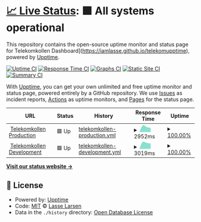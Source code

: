 # [📈 Live Status](https://iamlasse.github.io/telekomupptime): <!--live status--> **🟩 All systems operational**

This repository contains the open-source uptime monitor and status page for Telekomkollen Dashboard](https://iamlasse.github.io/telekomupptime), powered by [Upptime](https://github.com/upptime/upptime).

[![Uptime CI](https://github.com/iamlasse/telekomupptime/workflows/Uptime%20CI/badge.svg)](https://github.com/iamlasse/telekomupptime/actions?query=workflow%3A%22Uptime+CI%22)
[![Response Time CI](https://github.com/iamlasse/telekomupptime/workflows/Response%20Time%20CI/badge.svg)](https://github.com/iamlasse/telekomupptime/actions?query=workflow%3A%22Response+Time+CI%22)
[![Graphs CI](https://github.com/iamlasse/telekomupptime/workflows/Graphs%20CI/badge.svg)](https://github.com/iamlasse/telekomupptime/actions?query=workflow%3A%22Graphs+CI%22)
[![Static Site CI](https://github.com/iamlasse/telekomupptime/workflows/Static%20Site%20CI/badge.svg)](https://github.com/iamlasse/telekomupptime/actions?query=workflow%3A%22Static+Site+CI%22)
[![Summary CI](https://github.com/iamlasse/telekomupptime/workflows/Summary%20CI/badge.svg)](https://github.com/iamlasse/telekomupptime/actions?query=workflow%3A%22Summary+CI%22)

With [Upptime](https://upptime.js.org), you can get your own unlimited and free uptime monitor and status page, powered entirely by a GitHub repository. We use [Issues](https://github.com/iamlasse/telekomupptime/issues) as incident reports, [Actions](https://github.com/iamlasse/telekomupptime/actions) as uptime monitors, and [Pages](https://iamlasse.github.io/telekomupptime) for the status page.

<!--start: status pages-->
<!-- This summary is generated by Upptime (https://github.com/upptime/upptime) -->
<!-- Do not edit this manually, your changes will be overwritten -->
<!-- prettier-ignore -->
| URL | Status | History | Response Time | Uptime |
| --- | ------ | ------- | ------------- | ------ |
| <img alt="" src="https://favicons.githubusercontent.com/app.telekomkollen.se" height="13"> [Telekomkollen Production](https://app.telekomkollen.se) | 🟩 Up | [telekomkollen-production.yml](https://github.com/iamlasse/telekomupptime/commits/HEAD/history/telekomkollen-production.yml) | <details><summary><img alt="Response time graph" src="./graphs/telekomkollen-production/response-time-week.png" height="20"> 2952ms</summary><br><a href="https://iamlasse.github.io/telekomupptime/history/telekomkollen-production"><img alt="Response time 2952" src="https://img.shields.io/endpoint?url=https%3A%2F%2Fraw.githubusercontent.com%2Fiamlasse%2Ftelekomupptime%2FHEAD%2Fapi%2Ftelekomkollen-production%2Fresponse-time.json"></a><br><a href="https://iamlasse.github.io/telekomupptime/history/telekomkollen-production"><img alt="24-hour response time 2952" src="https://img.shields.io/endpoint?url=https%3A%2F%2Fraw.githubusercontent.com%2Fiamlasse%2Ftelekomupptime%2FHEAD%2Fapi%2Ftelekomkollen-production%2Fresponse-time-day.json"></a><br><a href="https://iamlasse.github.io/telekomupptime/history/telekomkollen-production"><img alt="7-day response time 2952" src="https://img.shields.io/endpoint?url=https%3A%2F%2Fraw.githubusercontent.com%2Fiamlasse%2Ftelekomupptime%2FHEAD%2Fapi%2Ftelekomkollen-production%2Fresponse-time-week.json"></a><br><a href="https://iamlasse.github.io/telekomupptime/history/telekomkollen-production"><img alt="30-day response time 2952" src="https://img.shields.io/endpoint?url=https%3A%2F%2Fraw.githubusercontent.com%2Fiamlasse%2Ftelekomupptime%2FHEAD%2Fapi%2Ftelekomkollen-production%2Fresponse-time-month.json"></a><br><a href="https://iamlasse.github.io/telekomupptime/history/telekomkollen-production"><img alt="1-year response time 2952" src="https://img.shields.io/endpoint?url=https%3A%2F%2Fraw.githubusercontent.com%2Fiamlasse%2Ftelekomupptime%2FHEAD%2Fapi%2Ftelekomkollen-production%2Fresponse-time-year.json"></a></details> | <details><summary><a href="https://iamlasse.github.io/telekomupptime/history/telekomkollen-production">100.00%</a></summary><a href="https://iamlasse.github.io/telekomupptime/history/telekomkollen-production"><img alt="All-time uptime 100.00%" src="https://img.shields.io/endpoint?url=https%3A%2F%2Fraw.githubusercontent.com%2Fiamlasse%2Ftelekomupptime%2FHEAD%2Fapi%2Ftelekomkollen-production%2Fuptime.json"></a><br><a href="https://iamlasse.github.io/telekomupptime/history/telekomkollen-production"><img alt="24-hour uptime 100.00%" src="https://img.shields.io/endpoint?url=https%3A%2F%2Fraw.githubusercontent.com%2Fiamlasse%2Ftelekomupptime%2FHEAD%2Fapi%2Ftelekomkollen-production%2Fuptime-day.json"></a><br><a href="https://iamlasse.github.io/telekomupptime/history/telekomkollen-production"><img alt="7-day uptime 100.00%" src="https://img.shields.io/endpoint?url=https%3A%2F%2Fraw.githubusercontent.com%2Fiamlasse%2Ftelekomupptime%2FHEAD%2Fapi%2Ftelekomkollen-production%2Fuptime-week.json"></a><br><a href="https://iamlasse.github.io/telekomupptime/history/telekomkollen-production"><img alt="30-day uptime 100.00%" src="https://img.shields.io/endpoint?url=https%3A%2F%2Fraw.githubusercontent.com%2Fiamlasse%2Ftelekomupptime%2FHEAD%2Fapi%2Ftelekomkollen-production%2Fuptime-month.json"></a><br><a href="https://iamlasse.github.io/telekomupptime/history/telekomkollen-production"><img alt="1-year uptime 100.00%" src="https://img.shields.io/endpoint?url=https%3A%2F%2Fraw.githubusercontent.com%2Fiamlasse%2Ftelekomupptime%2FHEAD%2Fapi%2Ftelekomkollen-production%2Fuptime-year.json"></a></details>
| <img alt="" src="https://favicons.githubusercontent.com/dev.telekomkollen.se" height="13"> [Telekomkollen Development](https://dev.telekomkollen.se) | 🟩 Up | [telekomkollen-development.yml](https://github.com/iamlasse/telekomupptime/commits/HEAD/history/telekomkollen-development.yml) | <details><summary><img alt="Response time graph" src="./graphs/telekomkollen-development/response-time-week.png" height="20"> 3019ms</summary><br><a href="https://iamlasse.github.io/telekomupptime/history/telekomkollen-development"><img alt="Response time 3019" src="https://img.shields.io/endpoint?url=https%3A%2F%2Fraw.githubusercontent.com%2Fiamlasse%2Ftelekomupptime%2FHEAD%2Fapi%2Ftelekomkollen-development%2Fresponse-time.json"></a><br><a href="https://iamlasse.github.io/telekomupptime/history/telekomkollen-development"><img alt="24-hour response time 3019" src="https://img.shields.io/endpoint?url=https%3A%2F%2Fraw.githubusercontent.com%2Fiamlasse%2Ftelekomupptime%2FHEAD%2Fapi%2Ftelekomkollen-development%2Fresponse-time-day.json"></a><br><a href="https://iamlasse.github.io/telekomupptime/history/telekomkollen-development"><img alt="7-day response time 3019" src="https://img.shields.io/endpoint?url=https%3A%2F%2Fraw.githubusercontent.com%2Fiamlasse%2Ftelekomupptime%2FHEAD%2Fapi%2Ftelekomkollen-development%2Fresponse-time-week.json"></a><br><a href="https://iamlasse.github.io/telekomupptime/history/telekomkollen-development"><img alt="30-day response time 3019" src="https://img.shields.io/endpoint?url=https%3A%2F%2Fraw.githubusercontent.com%2Fiamlasse%2Ftelekomupptime%2FHEAD%2Fapi%2Ftelekomkollen-development%2Fresponse-time-month.json"></a><br><a href="https://iamlasse.github.io/telekomupptime/history/telekomkollen-development"><img alt="1-year response time 3019" src="https://img.shields.io/endpoint?url=https%3A%2F%2Fraw.githubusercontent.com%2Fiamlasse%2Ftelekomupptime%2FHEAD%2Fapi%2Ftelekomkollen-development%2Fresponse-time-year.json"></a></details> | <details><summary><a href="https://iamlasse.github.io/telekomupptime/history/telekomkollen-development">100.00%</a></summary><a href="https://iamlasse.github.io/telekomupptime/history/telekomkollen-development"><img alt="All-time uptime 100.00%" src="https://img.shields.io/endpoint?url=https%3A%2F%2Fraw.githubusercontent.com%2Fiamlasse%2Ftelekomupptime%2FHEAD%2Fapi%2Ftelekomkollen-development%2Fuptime.json"></a><br><a href="https://iamlasse.github.io/telekomupptime/history/telekomkollen-development"><img alt="24-hour uptime 100.00%" src="https://img.shields.io/endpoint?url=https%3A%2F%2Fraw.githubusercontent.com%2Fiamlasse%2Ftelekomupptime%2FHEAD%2Fapi%2Ftelekomkollen-development%2Fuptime-day.json"></a><br><a href="https://iamlasse.github.io/telekomupptime/history/telekomkollen-development"><img alt="7-day uptime 100.00%" src="https://img.shields.io/endpoint?url=https%3A%2F%2Fraw.githubusercontent.com%2Fiamlasse%2Ftelekomupptime%2FHEAD%2Fapi%2Ftelekomkollen-development%2Fuptime-week.json"></a><br><a href="https://iamlasse.github.io/telekomupptime/history/telekomkollen-development"><img alt="30-day uptime 100.00%" src="https://img.shields.io/endpoint?url=https%3A%2F%2Fraw.githubusercontent.com%2Fiamlasse%2Ftelekomupptime%2FHEAD%2Fapi%2Ftelekomkollen-development%2Fuptime-month.json"></a><br><a href="https://iamlasse.github.io/telekomupptime/history/telekomkollen-development"><img alt="1-year uptime 100.00%" src="https://img.shields.io/endpoint?url=https%3A%2F%2Fraw.githubusercontent.com%2Fiamlasse%2Ftelekomupptime%2FHEAD%2Fapi%2Ftelekomkollen-development%2Fuptime-year.json"></a></details>

<!--end: status pages-->

[**Visit our status website →**](https://iamlasse.github.io/telekomupptime)

## 📄 License

- Powered by: [Upptime](https://github.com/upptime/upptime)
- Code: [MIT](./LICENSE) © [Lasse Larsen](https://iamlasse.github.io/telekomupptime)
- Data in the `./history` directory: [Open Database License](https://opendatacommons.org/licenses/odbl/1-0/)
